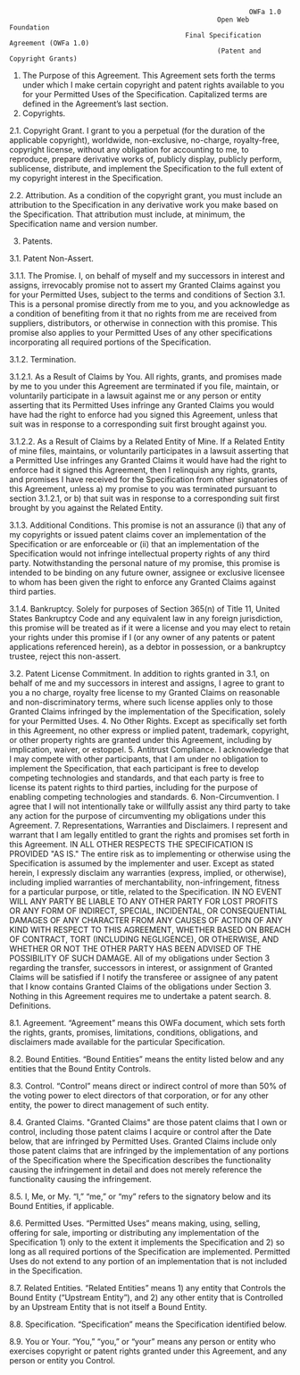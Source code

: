                                                                OWFa 1.0
                                                        Open Web Foundation
                                                Final Specification Agreement (OWFa 1.0)
                                                        (Patent and Copyright Grants)
 
 1.  The Purpose of this Agreement.  This Agreement sets forth the terms under which I make certain copyright and patent rights available to you for your Permitted Uses of the Specification.  Capitalized terms are defined in the Agreement’s last section.
2. Copyrights.
 
2.1.   Copyright Grant.  I grant to you a perpetual (for the duration of the applicable copyright), worldwide, non-exclusive, no-charge, royalty-free, copyright license, without any obligation for accounting to me, to reproduce, prepare derivative works of, publicly display, publicly perform, sublicense, distribute, and implement the Specification to the full extent of my copyright interest in the Specification.
 
2.2.   Attribution.  As a condition of the copyright grant, you must include an attribution to the Specification in any derivative work you make based on the Specification.  That attribution must include, at minimum, the Specification name and version number.
 
3. Patents.
 
3.1.   Patent Non-Assert.
 
3.1.1. The Promise.  I, on behalf of myself and my successors in interest and assigns, irrevocably promise not to assert my Granted Claims against you for your Permitted Uses, subject to the terms and conditions of Section 3.1.  This is a personal promise directly from me to you, and you acknowledge as a condition of benefiting from it that no rights from me are received from suppliers, distributors, or otherwise in connection with this promise. This promise also applies to your Permitted Uses of any other specifications incorporating all required portions of the Specification.
 
3.1.2.  Termination.
 
3.1.2.1.  As a Result of Claims by You.  All rights, grants, and promises made by me to you under this Agreement are terminated if you file, maintain, or voluntarily participate in a lawsuit against me or any person or entity asserting that its Permitted Uses infringe any  Granted Claims you would have had the right to enforce had you signed this Agreement, unless that suit was in response to a corresponding suit first brought against you.
 
3.1.2.2.  As a Result of Claims by a Related Entity of Mine.  If a Related Entity of mine files, maintains, or voluntarily participates in a lawsuit asserting that a Permitted Use infringes any Granted Claims it would have had the right to enforce had it signed this Agreement, then I relinquish any rights, grants, and promises I have received for the Specification from other signatories of this Agreement, unless a) my promise to you was terminated pursuant to section 3.1.2.1, or b) that suit was in response to a corresponding suit first brought by you against the Related Entity.
 
3.1.3.  Additional Conditions.  This promise is not an assurance (i) that any of my copyrights or issued patent claims cover an implementation of the Specification or are enforceable or (ii) that an implementation of the Specification would not infringe intellectual property rights of any third party. Notwithstanding the personal nature of my promise, this promise is intended to be binding on any future owner, assignee or exclusive licensee to whom has been given the right to enforce any Granted Claims against third parties.
 
3.1.4. Bankruptcy.  Solely for purposes of Section 365(n) of Title 11, United States Bankruptcy Code and any equivalent law in any foreign jurisdiction, this promise will be treated as if it were a license and you may elect to retain your rights under this promise if I (or any owner of any patents or patent applications referenced herein), as a debtor in possession, or a bankruptcy trustee, reject this non-assert.
 
3.2.  Patent License Commitment.  In addition to rights granted in 3.1, on behalf of me and my successors in interest and assigns, I agree to grant to you a no charge, royalty free license to my Granted Claims on reasonable and non-discriminatory terms, where such license applies only to those Granted Claims infringed by the implementation of the Specification, solely for your Permitted Uses.
4.  No Other Rights. Except as specifically set forth in this Agreement, no other express or implied patent, trademark, copyright, or other property rights are granted under this Agreement, including by implication, waiver, or estoppel.
5.  Antitrust Compliance.  I acknowledge that I may compete with other participants, that I am under no obligation to implement the Specification, that each participant is free to develop competing technologies and standards, and that each party is free to license its patent rights to third parties, including for the purpose of enabling competing technologies and standards.
6.  Non-Circumvention.  I agree that I will not intentionally take or willfully assist any third party to take any action for the purpose of circumventing my obligations under this Agreement.
7.  Representations, Warranties and Disclaimers.  I represent and warrant that I am legally entitled to grant the rights and promises set forth in this Agreement. IN ALL OTHER RESPECTS THE SPECIFICATION IS PROVIDED "AS IS."  The entire risk as to implementing or otherwise using the Specification is assumed by the implementer and user. Except as stated herein, I expressly disclaim any warranties (express, implied, or otherwise), including implied warranties of merchantability, non-infringement, fitness for a particular purpose, or title, related to the Specification. IN NO EVENT WILL ANY PARTY BE LIABLE TO ANY OTHER PARTY FOR LOST PROFITS OR ANY FORM OF INDIRECT, SPECIAL, INCIDENTAL, OR CONSEQUENTIAL DAMAGES OF ANY CHARACTER FROM ANY CAUSES OF ACTION OF ANY KIND WITH RESPECT TO THIS AGREEMENT, WHETHER BASED ON BREACH OF CONTRACT, TORT (INCLUDING NEGLIGENCE), OR OTHERWISE, AND WHETHER OR NOT THE OTHER PARTY HAS BEEN ADVISED OF THE POSSIBILITY OF SUCH DAMAGE. All of my obligations under Section 3 regarding the transfer, successors in interest, or assignment of Granted Claims will be satisfied if I notify the transferee or assignee of any patent that I know contains Granted Claims of the obligations under Section 3. Nothing in this Agreement requires me to undertake a patent search.
 8.  Definitions.
 
8.1.  Agreement.  “Agreement” means this OWFa document, which sets forth the rights, grants, promises, limitations, conditions, obligations, and disclaimers made available for the particular Specification.
 
8.2.  Bound Entities.  “Bound Entities” means the entity listed below and any entities that the Bound Entity Controls.
 
8.3.  Control.  “Control” means direct or indirect control of more than 50% of the voting power to elect directors of that corporation, or for any other entity, the power to direct management of such entity.
 
8.4.  Granted Claims.  "Granted Claims" are those patent claims that I own or control, including those patent claims I acquire or control after the Date below, that are infringed by Permitted Uses. Granted Claims include only those patent claims that are infringed by the implementation of any portions of the Specification where the Specification describes the functionality causing the infringement in detail and does not merely reference the functionality causing the infringement.
 
8.5.  I, Me, or My.   “I,” “me,” or “my” refers to the signatory below and its Bound Entities, if applicable.
 
8.6.  Permitted Uses.  “Permitted Uses” means making, using, selling, offering for sale, importing or distributing any implementation of the Specification 1) only to the extent it implements the Specification and 2) so long as all required portions of the Specification are implemented. Permitted Uses do not extend to any portion of an implementation that is not included in the Specification.
 
8.7.  Related Entities.  “Related Entities” means 1) any entity that Controls the Bound Entity (“Upstream Entity”), and 2) any other entity that is Controlled by an Upstream Entity that is not itself a Bound Entity.
 
8.8.  Specification.  “Specification” means the Specification identified below.
 
8.9.  You or Your.  “You,” “you,” or “your” means any person or entity who exercises copyright or patent rights granted under this Agreement, and any person or entity you Control.